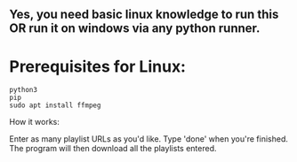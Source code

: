 ## Yes, you need basic linux knowledge to run this OR run it on windows via any python runner.

# Prerequisites for Linux:
```
python3
pip
sudo apt install ffmpeg
```

How it works:

Enter as many playlist URLs as you'd like.
Type 'done' when you're finished.
The program will then download all the playlists entered.
